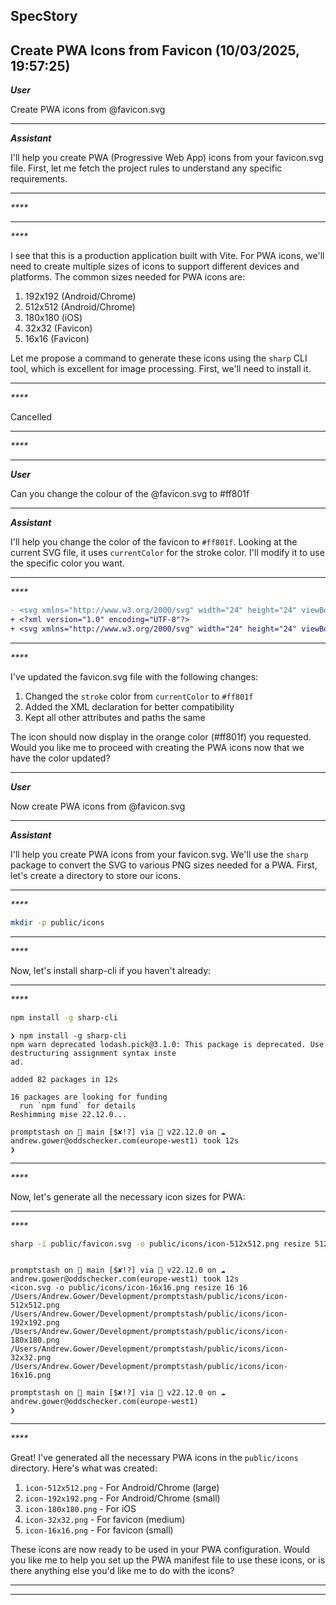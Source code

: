 ## SpecStory

## Create PWA Icons from Favicon (10/03/2025, 19:57:25)

_**User**_

Create PWA icons from @favicon.svg 

---

_**Assistant**_

I'll help you create PWA (Progressive Web App) icons from your favicon.svg file. First, let me fetch the project rules to understand any specific requirements.

---

_****_



---

_****_

I see that this is a production application built with Vite. For PWA icons, we'll need to create multiple sizes of icons to support different devices and platforms. The common sizes needed for PWA icons are:

1. 192x192 (Android/Chrome)
2. 512x512 (Android/Chrome)
3. 180x180 (iOS)
4. 32x32 (Favicon)
5. 16x16 (Favicon)

Let me propose a command to generate these icons using the `sharp` CLI tool, which is excellent for image processing. First, we'll need to install it.

---

_****_

Cancelled

---

_****_



---

_**User**_

Can you change the colour of the @favicon.svg to #ff801f

---

_**Assistant**_

I'll help you change the color of the favicon to `#ff801f`. Looking at the current SVG file, it uses `currentColor` for the stroke color. I'll modify it to use the specific color you want.

---

_****_

```diff
- <svg xmlns="http://www.w3.org/2000/svg" width="24" height="24" viewBox="0 0 24 24" fill="none" stroke="currentColor" stroke-width="2" stroke-linecap="round" stroke-linejoin="round" class="lucide lucide-book-marked"><path d="M10 2v8l3-3 3 3V2"/><path d="M4 19.5v-15A2.5 2.5 0 0 1 6.5 2H19a1 1 0 0 1 1 1v18a1 1 0 0 1-1 1H6.5a1 1 0 0 1 0-5H20"/></svg>
+ <?xml version="1.0" encoding="UTF-8"?>
+ <svg xmlns="http://www.w3.org/2000/svg" width="24" height="24" viewBox="0 0 24 24" fill="none" stroke="#ff801f" stroke-width="2" stroke-linecap="round" stroke-linejoin="round" class="lucide lucide-book-marked"><path d="M10 2v8l3-3 3 3V2"/><path d="M4 19.5v-15A2.5 2.5 0 0 1 6.5 2H19a1 1 0 0 1 1 1v18a1 1 0 0 1-1 1H6.5a1 1 0 0 1 0-5H20"/></svg>
```

---

_****_

I've updated the favicon.svg file with the following changes:
1. Changed the `stroke` color from `currentColor` to `#ff801f`
2. Added the XML declaration for better compatibility
3. Kept all other attributes and paths the same

The icon should now display in the orange color (#ff801f) you requested. Would you like me to proceed with creating the PWA icons now that we have the color updated?

---

_**User**_

Now create PWA icons from @favicon.svg 

---

_**Assistant**_

I'll help you create PWA icons from your favicon.svg. We'll use the `sharp` package to convert the SVG to various PNG sizes needed for a PWA. First, let's create a directory to store our icons.

---

_****_

```bash
mkdir -p public/icons
```

---

_****_

Now, let's install sharp-cli if you haven't already:

---

_****_

```bash
npm install -g sharp-cli
```

```
❯ npm install -g sharp-cli
npm warn deprecated lodash.pick@3.1.0: This package is deprecated. Use destructuring assignment syntax inste
ad.

added 82 packages in 12s

16 packages are looking for funding
  run `npm fund` for details
Reshimming mise 22.12.0...

promptstash on  main [$✘!?] via  v22.12.0 on ☁️  andrew.gower@oddschecker.com(europe-west1) took 12s 
❯
```

---

_****_

Now, let's generate all the necessary icon sizes for PWA:

---

_****_

```bash
sharp -i public/favicon.svg -o public/icons/icon-512x512.png resize 512 512 && sharp -i public/favicon.svg -o public/icons/icon-192x192.png resize 192 192 && sharp -i public/favicon.svg -o public/icons/icon-180x180.png resize 180 180 && sharp -i public/favicon.svg -o public/icons/icon-32x32.png resize 32 32 && sharp -i public/favicon.svg -o public/icons/icon-16x16.png resize 16 16
```

```

promptstash on  main [$✘!?] via  v22.12.0 on ☁️  andrew.gower@oddschecker.com(europe-west1) took 12s 
<icon.svg -o public/icons/icon-16x16.png resize 16 16
/Users/Andrew.Gower/Development/promptstash/public/icons/icon-512x512.png
/Users/Andrew.Gower/Development/promptstash/public/icons/icon-192x192.png
/Users/Andrew.Gower/Development/promptstash/public/icons/icon-180x180.png
/Users/Andrew.Gower/Development/promptstash/public/icons/icon-32x32.png
/Users/Andrew.Gower/Development/promptstash/public/icons/icon-16x16.png

promptstash on  main [$✘!?] via  v22.12.0 on ☁️  andrew.gower@oddschecker.com(europe-west1) 
❯
```

---

_****_

Great! I've generated all the necessary PWA icons in the `public/icons` directory. Here's what was created:

1. `icon-512x512.png` - For Android/Chrome (large)
2. `icon-192x192.png` - For Android/Chrome (small)
3. `icon-180x180.png` - For iOS
4. `icon-32x32.png` - For favicon (medium)
5. `icon-16x16.png` - For favicon (small)

These icons are now ready to be used in your PWA configuration. Would you like me to help you set up the PWA manifest file to use these icons, or is there anything else you'd like me to do with the icons?

---



---

